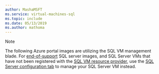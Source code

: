 ```yaml
---
author: MashaMSFT
ms.service: virtual-machines-sql 
ms.topic: include
ms.date: 05/13/2019
ms.author: mathoma
---
```


  > [!NOTE]
  > The following Azure portal images are utilizing the SQL VM management blade. For [end-of-support](virtual-machines-windows-sql-server-2008-eos-extend-support.md) SQL server images, and SQL Server VMs that have not been registered with the [SQL VM resource provider](virtual-machines-windows-ahb.md), use the [SQL Server configuration tab](virtual-machines-windows-sql-manage-portal.md#sql-server-configuration-tab) to manage your SQL Server VM instead. 